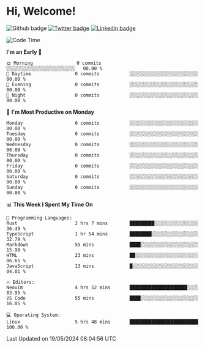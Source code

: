   # Hi, Welcome!
  ![Github badge](https://img.shields.io/github/followers/kraken-afk.svg?style=social&label=Follow&maxAge=2592000)
  [![Twitter badge](https://img.shields.io/badge/-Twitter-00acee?style=flat-square&logo=Twitter&logoColor=white)](https://twitter.com/trshppl)
  [![Linkedin badge](https://img.shields.io/badge/LinkedIn-0077B5?style=flat-square&logo=linkedin&logoColor=white)](https://www.linkedin.com/in/noveanrer)
<!--START_SECTION:waka-->
![Code Time](http://img.shields.io/badge/Code%20Time-221%20hrs%202%20mins-blue)

**I'm an Early 🐤** 

```text
🌞 Morning                0 commits           ░░░░░░░░░░░░░░░░░░░░░░░░░   00.00 % 
🌆 Daytime                0 commits           ░░░░░░░░░░░░░░░░░░░░░░░░░   00.00 % 
🌃 Evening                0 commits           ░░░░░░░░░░░░░░░░░░░░░░░░░   00.00 % 
🌙 Night                  0 commits           ░░░░░░░░░░░░░░░░░░░░░░░░░   00.00 % 
```
📅 **I'm Most Productive on Monday** 

```text
Monday                   0 commits           ░░░░░░░░░░░░░░░░░░░░░░░░░   00.00 % 
Tuesday                  0 commits           ░░░░░░░░░░░░░░░░░░░░░░░░░   00.00 % 
Wednesday                0 commits           ░░░░░░░░░░░░░░░░░░░░░░░░░   00.00 % 
Thursday                 0 commits           ░░░░░░░░░░░░░░░░░░░░░░░░░   00.00 % 
Friday                   0 commits           ░░░░░░░░░░░░░░░░░░░░░░░░░   00.00 % 
Saturday                 0 commits           ░░░░░░░░░░░░░░░░░░░░░░░░░   00.00 % 
Sunday                   0 commits           ░░░░░░░░░░░░░░░░░░░░░░░░░   00.00 % 
```


📊 **This Week I Spent My Time On** 

```text
💬 Programming Languages: 
Rust                     2 hrs 7 mins        █████████░░░░░░░░░░░░░░░░   36.49 % 
TypeScript               1 hr 54 mins        ████████░░░░░░░░░░░░░░░░░   32.79 % 
Markdown                 55 mins             ████░░░░░░░░░░░░░░░░░░░░░   15.99 % 
HTML                     23 mins             ██░░░░░░░░░░░░░░░░░░░░░░░   06.65 % 
JavaScript               13 mins             █░░░░░░░░░░░░░░░░░░░░░░░░   04.01 % 

🔥 Editors: 
Neovim                   4 hrs 52 mins       █████████████████████░░░░   83.95 % 
VS Code                  55 mins             ████░░░░░░░░░░░░░░░░░░░░░   16.05 % 

💻 Operating System: 
Linux                    5 hrs 48 mins       █████████████████████████   100.00 % 
```


 Last Updated on 19/05/2024 08:04:56 UTC
<!--END_SECTION:waka-->